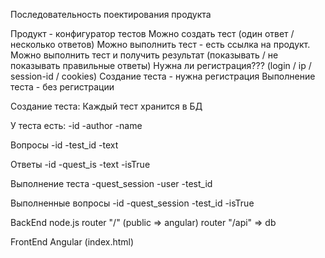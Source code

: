 Последовательность поектирования продукта

Продукт - конфигуратор тестов
Можно создать тест (один ответ / несколько ответов)
Можно выполнить тест - есть ссылка на продукт. Можно выполнить тест и получить результат (показывать / не показывать правильные ответы)
Нужна ли регистрация??? (login / ip / session-id / cookies)
Создание теста - нужна регистрация
Выполнение теста - без регистрации


Создание теста:
Каждый тест хранится в БД

У теста есть:
-id
-author
-name

Вопросы
-id
-test_id
-text

Ответы
-id
-quest_is
-text
-isTrue


Выполнение теста
-quest_session
-user
-test_id

Выполненные вопросы
-id
-quest_session
-test_id
-isTrue


BackEnd
node.js
router "/" (public => angular)
router "/api" => db

FrontEnd
Angular (index.html)
